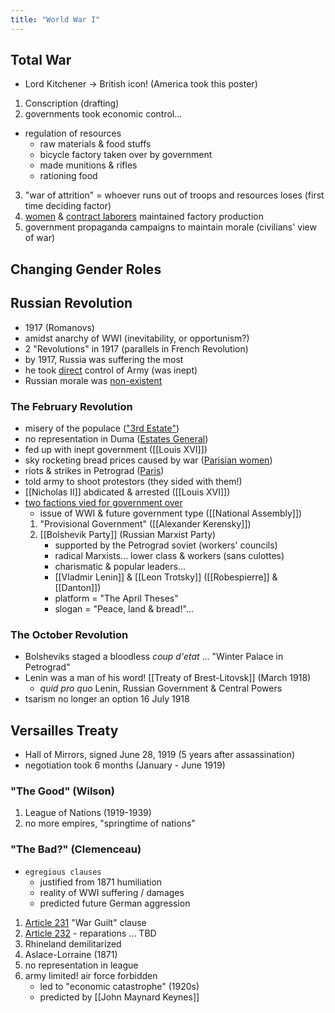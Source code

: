 ```yaml
---
title: "World War I"
---
```

## Total War
- Lord Kitchener -> British icon! (America took this poster)
1. Conscription (drafting)
2. governments took economic control...
- regulation of resources
	- raw materials & food stuffs
	- bicycle factory taken over by government
	- made munitions & rifles
	- rationing food
3. "war of attrition" = whoever runs out of troops and resources loses (first time deciding factor)
4. <u>women</u> & <u>contract laborers</u> maintained factory production
5. government propaganda campaigns to maintain morale (civilians' view of war)
## Changing Gender Roles
## Russian Revolution
- 1917 (Romanovs)
- amidst anarchy of WWI (inevitability, or opportunism?)
- 2 "Revolutions" in 1917 (parallels in French Revolution)
- by 1917, Russia was suffering the most
- he took <u>direct</u> control of Army (was inept)
- Russian morale was <u>non-existent</u>
### The February Revolution
- misery of the populace (<u>"3rd Estate"</u>)
- no representation in Duma (<u>Estates General</u>)
- fed up with inept government ([[Louis XVI]])
- sky rocketing bread prices caused by war (<u>Parisian women</u>)
- riots & strikes in Petrograd (<u>Paris</u>)
- told army to shoot protestors (they sided with them!)
- [[Nicholas II]] abdicated & arrested ([[Louis XVI]])
- <u>two factions vied for government over</u>
	- issue of WWI & future government type ([[National Assembly]])
	1) "Provisional Government" ([[Alexander Kerensky]])
	2) [[Bolshevik Party]] (Russian Marxist Party)
		- supported by the Petrograd soviet (workers' councils)
		- radical Marxists... lower class & workers (sans culottes)
		- charismatic & popular leaders...
		- [[Vladmir Lenin]] & [[Leon Trotsky]] ([[Robespierre]] & [[Danton]])
		- platform = "The April Theses"
		- slogan = "Peace, land & bread!"...
### The October Revolution
- Bolsheviks staged a bloodless *coup d'etat* ... "Winter Palace in Petrograd"
- Lenin was a man of his word! [[Treaty of Brest-Litovsk]] (March 1918)
	- *quid pro quo* Lenin, Russian Government & Central Powers
- tsarism no longer an option 16 July 1918
## Versailles Treaty
- Hall of Mirrors, signed June 28, 1919 (5 years after assassination)
- negotiation took 6 months (January - June 1919)
### "The Good" (Wilson)
1. League of Nations (1919-1939)
2. no more empires, "springtime of nations"
### "The Bad?" (Clemenceau)
- `egregious clauses`
	- justified from 1871 humiliation
	- reality of WWI suffering / damages
	- predicted future German aggression
1. <u>Article 231</u> "War Guilt" clause
2. <u>Article 232</u> - reparations ... TBD
3. Rhineland demilitarized
4. Aslace-Lorraine (1871)
5. no representation in league
6. army limited! air force forbidden
	- led to "economic catastrophe" (1920s)
	- predicted by [[John Maynard Keynes]]